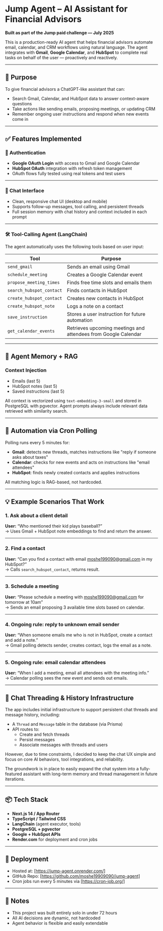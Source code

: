 # Jump Agent – AI Assistant for Financial Advisors

**Built as part of the Jump paid challenge — July 2025**

This is a production-ready AI agent that helps financial advisors automate email, calendar, and CRM workflows using natural language. The agent integrates with **Gmail**, **Google Calendar**, and **HubSpot** to complete real tasks on behalf of the user — proactively and reactively.

---

## 🌟 Purpose

To give financial advisors a ChatGPT-like assistant that can:

- Search Gmail, Calendar, and HubSpot data to answer context-aware questions
- Take actions like sending emails, proposing meetings, or updating CRM
- Remember ongoing user instructions and respond when new events come in

---

## ✅ Features Implemented

### 🔐 Authentication

- **Google OAuth Login** with access to Gmail and Google Calendar
- **HubSpot OAuth** integration with refresh token management
- OAuth flows fully tested using real tokens and test users

---

### 💬 Chat Interface

- Clean, responsive chat UI (desktop and mobile)
- Supports follow-up messages, tool calling, and persistent threads
- Full session memory with chat history and context included in each prompt

---

### 🛠️ Tool-Calling Agent (LangChain)

The agent automatically uses the following tools based on user input:

| Tool                     | Purpose                                                        |
| ------------------------ | -------------------------------------------------------------- |
| `send_gmail`             | Sends an email using Gmail                                     |
| `schedule_meeting`       | Creates a Google Calendar event                                |
| `propose_meeting_times`  | Finds free time slots and emails them                          |
| `search_hubspot_contact` | Finds contacts in HubSpot                                      |
| `create_hubspot_contact` | Creates new contacts in HubSpot                                |
| `create_hubspot_note`    | Logs a note on a contact                                       |
| `save_instruction`       | Stores a user instruction for future automation                |
| `get_calendar_events`    | Retrieves upcoming meetings and attendees from Google Calendar |

---

## 🧠 Agent Memory + RAG

### Context Injection

- Emails (last 5)
- HubSpot notes (last 5)
- Saved instructions (last 5)

All context is vectorized using `text-embedding-3-small` and stored in PostgreSQL with pgvector. Agent prompts always include relevant data retrieved with similarity search.

---

## 🔁 Automation via Cron Polling

Polling runs every 5 minutes for:

- **Gmail**: detects new threads, matches instructions like "reply if someone asks about taxes"
- **Calendar**: checks for new events and acts on instructions like "email attendees"
- **HubSpot**: finds newly created contacts and applies instructions

All matching logic is RAG-based, not hardcoded.

---

## 💡 Example Scenarios That Work

### 1. **Ask about a client detail**

**User:** “Who mentioned their kid plays baseball?”  
→ Uses Gmail + HubSpot note embeddings to find and return the answer.

---

### 2. **Find a contact**

**User:** “Can you find a contact with email moshe199090@gmail.com in my HubSpot?”  
→ Calls `search_hubspot_contact`, returns result.

---

### 3. **Schedule a meeting**

**User:** “Please schedule a meeting with moshe199090@gmail.com for tomorrow at 10am”  
→ Sends an email proposing 3 available time slots based on calendar.

---

### 4. **Ongoing rule: reply to unknown email sender**

**User:** “When someone emails me who is not in HubSpot, create a contact and add a note.”  
→ Gmail polling detects sender, creates contact, logs the email as a note.

---

### 5. **Ongoing rule: email calendar attendees**

**User:** “When I add a meeting, email all attendees with the meeting info.”  
→ Calendar polling sees the new event and sends out emails.

---

## 💬 Chat Threading & History Infrastructure

The app includes initial infrastructure to support persistent chat threads and message history, including:

- A `Thread` and `Message` table in the database (via Prisma)
- API routes to:
  - Create and fetch threads
  - Persist messages
  - Associate messages with threads and users

However, due to time constraints, I decided to keep the chat UX simple and focus on core AI behaviors, tool integrations, and reliability.

The groundwork is in place to easily expand the chat system into a fully-featured assistant with long-term memory and thread management in future iterations.

---

## 📦 Tech Stack

- **Next.js 14 / App Router**
- **TypeScript / Tailwind CSS**
- **LangChain** (agent executor, tools)
- **PostgreSQL + pgvector**
- **Google + HubSpot APIs**
- **Render.com** for deployment and cron jobs

---

## 🚀 Deployment

- Hosted at: [https://jump-agent.onrender.com/]
- GitHub Repo: [https://github.com/moshe19909090/jump-agent]
- Cron jobs run every 5 minutes via [https://cron-job.org/]

---

## 📝 Notes

- This project was built entirely solo in under 72 hours
- All AI decisions are dynamic, not hardcoded
- Agent behavior is flexible and easily extendable
